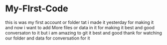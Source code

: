 # My-FIrst-Code
this is was my first account or folder tat i made it yesterday for making it and 
now i want to add More files or data in it for making it best and good conversaton to it
but i am amazing to git it best and good thank for watching our folder and data for conversation  for it
